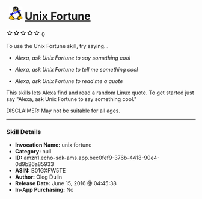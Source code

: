 # &nbsp;<img src="skill_icon" alt="Unix Fortune icon" width="36"> [Unix Fortune](http://alexa.amazon.com/#skills/amzn1.echo-sdk-ams.app.bec0fef9-376b-4418-90e4-0d9b26a85933)
![0 stars](../../images/ic_star_border_black_18dp_1x.png)![0 stars](../../images/ic_star_border_black_18dp_1x.png)![0 stars](../../images/ic_star_border_black_18dp_1x.png)![0 stars](../../images/ic_star_border_black_18dp_1x.png)![0 stars](../../images/ic_star_border_black_18dp_1x.png) 0

To use the Unix Fortune skill, try saying...

* *Alexa, ask Unix Fortune to say something cool*

* *Alexa, ask Unix Fortune to tell me something cool*

* *Alexa, ask Unix Fortune to read me a quote*

This skills lets Alexa find and read a random Linux quote. To get started just say "Alexa, ask Unix Fortune to say something cool."

DISCLAIMER: May not be suitable for all ages.

***

### Skill Details

* **Invocation Name:** unix fortune
* **Category:** null
* **ID:** amzn1.echo-sdk-ams.app.bec0fef9-376b-4418-90e4-0d9b26a85933
* **ASIN:** B01GXFW5TE
* **Author:** Oleg Dulin
* **Release Date:** June 15, 2016 @ 04:45:38
* **In-App Purchasing:** No
